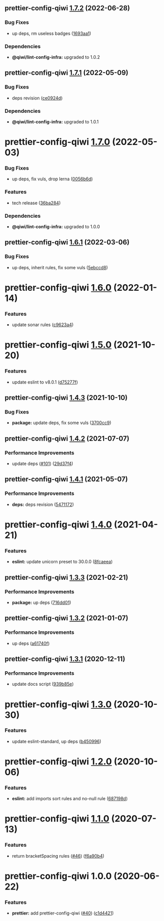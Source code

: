 ## prettier-config-qiwi [1.7.2](https://github.com/qiwi/lint-config-qiwi/compare/prettier-config-qiwi@1.7.1...prettier-config-qiwi@1.7.2) (2022-06-28)


### Bug Fixes

* up deps, rm useless badges ([1693aa1](https://github.com/qiwi/lint-config-qiwi/commit/1693aa114a2b45effe759ec3e3f4f298e648afff))





### Dependencies

* **@qiwi/lint-config-infra:** upgraded to 1.0.2

## prettier-config-qiwi [1.7.1](https://github.com/qiwi/lint-config-qiwi/compare/prettier-config-qiwi@1.7.0...prettier-config-qiwi@1.7.1) (2022-05-09)


### Bug Fixes

* deps revision ([ce0924d](https://github.com/qiwi/lint-config-qiwi/commit/ce0924d46c2e18615cb8801c93607392945d9ed6))





### Dependencies

* **@qiwi/lint-config-infra:** upgraded to 1.0.1

# prettier-config-qiwi [1.7.0](https://github.com/qiwi/lint-config-qiwi/compare/prettier-config-qiwi@1.6.1...prettier-config-qiwi@1.7.0) (2022-05-03)


### Bug Fixes

* up deps, fix vuls, drop lerna ([0056b6d](https://github.com/qiwi/lint-config-qiwi/commit/0056b6db7364edeb0f19ed528abcde104bfa51b4))


### Features

* tech release ([36ba284](https://github.com/qiwi/lint-config-qiwi/commit/36ba2844636bca1557b2a8b597a4a750bc292498))





### Dependencies

* **@qiwi/lint-config-infra:** upgraded to 1.0.0

## prettier-config-qiwi [1.6.1](https://github.com/qiwi/lint-config-qiwi/compare/prettier-config-qiwi@1.6.0...prettier-config-qiwi@1.6.1) (2022-03-06)


### Bug Fixes

* up deps, inherit rules, fix some vuls ([5ebccd8](https://github.com/qiwi/lint-config-qiwi/commit/5ebccd839e555cd7aa6855e52028a64a8374a9cb))

# prettier-config-qiwi [1.6.0](https://github.com/qiwi/lint-config-qiwi/compare/prettier-config-qiwi@1.5.0...prettier-config-qiwi@1.6.0) (2022-01-14)


### Features

* update sonar rules ([c9623a4](https://github.com/qiwi/lint-config-qiwi/commit/c9623a427dd9907708048a3cabef075fa05efb73))

# prettier-config-qiwi [1.5.0](https://github.com/qiwi/lint-config-qiwi/compare/prettier-config-qiwi@1.4.3...prettier-config-qiwi@1.5.0) (2021-10-20)


### Features

* update eslint to v8.0.1 ([d75277f](https://github.com/qiwi/lint-config-qiwi/commit/d75277fa85ca67ff0863719cf2f1c0a982ce65f6))

## prettier-config-qiwi [1.4.3](https://github.com/qiwi/lint-config-qiwi/compare/prettier-config-qiwi@1.4.2...prettier-config-qiwi@1.4.3) (2021-10-10)


### Bug Fixes

* **package:** update deps, fix some vuls ([3700cc9](https://github.com/qiwi/lint-config-qiwi/commit/3700cc9b700378543e3d33db0ae8beb1fe8acb2c))

## prettier-config-qiwi [1.4.2](https://github.com/qiwi/lint-config-qiwi/compare/prettier-config-qiwi@1.4.1...prettier-config-qiwi@1.4.2) (2021-07-07)


### Performance Improvements

* update deps ([#101](https://github.com/qiwi/lint-config-qiwi/issues/101)) ([29d37f4](https://github.com/qiwi/lint-config-qiwi/commit/29d37f45c5eeb2f4ab985a550a871ace77ef0777))

## prettier-config-qiwi [1.4.1](https://github.com/qiwi/lint-config-qiwi/compare/prettier-config-qiwi@1.4.0...prettier-config-qiwi@1.4.1) (2021-05-07)


### Performance Improvements

* **deps:** deps revision ([5471172](https://github.com/qiwi/lint-config-qiwi/commit/5471172696e891c1745368fd46a13d53fa112bdc))

# prettier-config-qiwi [1.4.0](https://github.com/qiwi/lint-config-qiwi/compare/prettier-config-qiwi@1.3.3...prettier-config-qiwi@1.4.0) (2021-04-21)


### Features

* **eslint:** update unicorn preset to 30.0.0 ([8fcaeea](https://github.com/qiwi/lint-config-qiwi/commit/8fcaeeae43eb12dc0923492f2924a59956931bd3))

## prettier-config-qiwi [1.3.3](https://github.com/qiwi/lint-config-qiwi/compare/prettier-config-qiwi@1.3.2...prettier-config-qiwi@1.3.3) (2021-02-21)


### Performance Improvements

* **package:** up deps ([716dd01](https://github.com/qiwi/lint-config-qiwi/commit/716dd0106f6fbcd4e3328227d5003ec4b732195e))

## prettier-config-qiwi [1.3.2](https://github.com/qiwi/lint-config-qiwi/compare/prettier-config-qiwi@1.3.1...prettier-config-qiwi@1.3.2) (2021-01-07)


### Performance Improvements

* up deps ([a61740f](https://github.com/qiwi/lint-config-qiwi/commit/a61740f413b5d3ec45d3ba5a43957ec8244b16c4))

## prettier-config-qiwi [1.3.1](https://github.com/qiwi/lint-config-qiwi/compare/prettier-config-qiwi@1.3.0...prettier-config-qiwi@1.3.1) (2020-12-11)


### Performance Improvements

* update docs script ([939b85e](https://github.com/qiwi/lint-config-qiwi/commit/939b85e52e894a564b9a85c6c5b51d6f30876283))

# prettier-config-qiwi [1.3.0](https://github.com/qiwi/lint-config-qiwi/compare/prettier-config-qiwi@1.2.0...prettier-config-qiwi@1.3.0) (2020-10-30)


### Features

* update eslint-standard, up deps ([b450996](https://github.com/qiwi/lint-config-qiwi/commit/b450996b3c92fd03a9fb22dfaf231bf4a1574e65))

# prettier-config-qiwi [1.2.0](https://github.com/qiwi/lint-config-qiwi/compare/prettier-config-qiwi@1.1.0...prettier-config-qiwi@1.2.0) (2020-10-06)


### Features

* **eslint:** add imports sort rules and no-null rule ([687198d](https://github.com/qiwi/lint-config-qiwi/commit/687198d653d875522f6019aeceb7d48c0a0c3552))

# prettier-config-qiwi [1.1.0](https://github.com/qiwi/lint-config-qiwi/compare/prettier-config-qiwi@1.0.0...prettier-config-qiwi@1.1.0) (2020-07-13)


### Features

* return bracketSpacing rules ([#46](https://github.com/qiwi/lint-config-qiwi/issues/46)) ([f6a90b4](https://github.com/qiwi/lint-config-qiwi/commit/f6a90b474da205c99d3aa0a8fd9350d4e5c5f482))

# prettier-config-qiwi 1.0.0 (2020-06-22)


### Features

* **prettier:** add prettier-config-qiwi ([#40](https://github.com/qiwi/lint-config-qiwi/issues/40)) ([c1d4421](https://github.com/qiwi/lint-config-qiwi/commit/c1d4421d8b3e6c8af35d7ecf1e2ca77852d65921))
